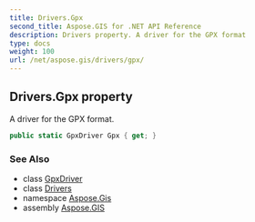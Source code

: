 ```yaml
---
title: Drivers.Gpx
second_title: Aspose.GIS for .NET API Reference
description: Drivers property. A driver for the GPX format
type: docs
weight: 100
url: /net/aspose.gis/drivers/gpx/
---
```

## Drivers.Gpx property

A driver for the GPX format.

```csharp
public static GpxDriver Gpx { get; }
```

### See Also

* class [GpxDriver](../../../aspose.gis.formats.gpx/gpxdriver/)
* class [Drivers](../)
* namespace [Aspose.Gis](../../drivers/)
* assembly [Aspose.GIS](../../../)


